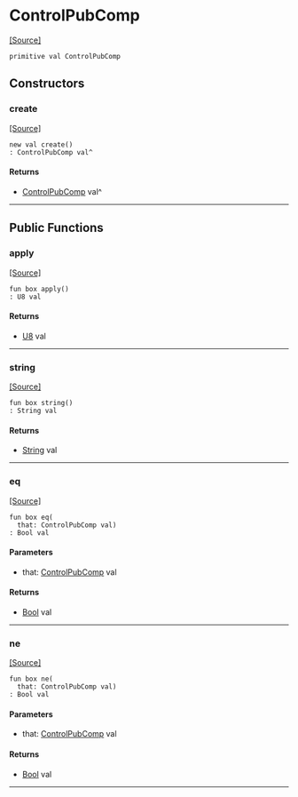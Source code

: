 # ControlPubComp
<span class="source-link">[[Source]](src/mqtt-primitives/controlBytes.md#L-0-8)</span>
```pony
primitive val ControlPubComp
```

## Constructors

### create
<span class="source-link">[[Source]](src/mqtt-primitives/controlBytes.md#L-0-8)</span>


```pony
new val create()
: ControlPubComp val^
```

#### Returns

* [ControlPubComp](mqtt-primitives-ControlPubComp.md) val^

---

## Public Functions

### apply
<span class="source-link">[[Source]](src/mqtt-primitives/controlBytes.md#L-0-8)</span>


```pony
fun box apply()
: U8 val
```

#### Returns

* [U8](builtin-U8.md) val

---

### string
<span class="source-link">[[Source]](src/mqtt-primitives/controlBytes.md#L-0-8)</span>


```pony
fun box string()
: String val
```

#### Returns

* [String](builtin-String.md) val

---

### eq
<span class="source-link">[[Source]](src/mqtt-primitives/controlBytes.md#L-0-8)</span>


```pony
fun box eq(
  that: ControlPubComp val)
: Bool val
```
#### Parameters

*   that: [ControlPubComp](mqtt-primitives-ControlPubComp.md) val

#### Returns

* [Bool](builtin-Bool.md) val

---

### ne
<span class="source-link">[[Source]](src/mqtt-primitives/controlBytes.md#L-0-8)</span>


```pony
fun box ne(
  that: ControlPubComp val)
: Bool val
```
#### Parameters

*   that: [ControlPubComp](mqtt-primitives-ControlPubComp.md) val

#### Returns

* [Bool](builtin-Bool.md) val

---

